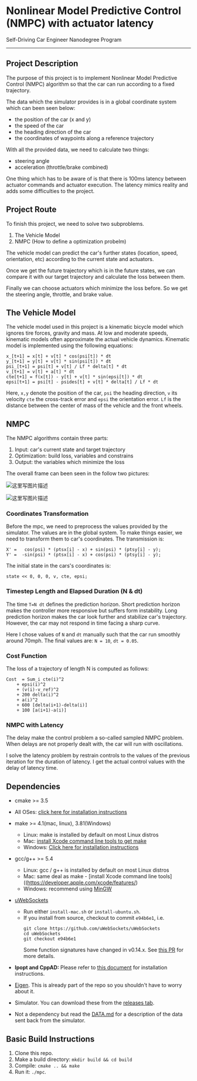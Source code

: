 # Nonlinear Model Predictive Control (NMPC) with actuator latency

Self-Driving Car Engineer Nanodegree Program

---

## Project Description

The purpose of this project is to implement Nonlinear Model Predictive Control (NMPC) algorithm so that the car can run according to a fixed trajectory. 

The data which the simulator provides is in a global coordinate system which can been seen below:
          
- the position of the car (x and y)
- the speed of the car
- the heading direction of the car
- the coordinates of waypoints along a reference trajectory 

With all the provided data, we need to calculate two things:

-  steering angle
- acceleration (throttle/brake combined)

One thing which has to be aware of is that there is 100ms latency between actuator commands and actuator execution. The latency mimics reality and adds some difficulties to the project.

## Project Route

To finish this project, we need to solve two subproblems.

1. The Vehicle Model
2. NMPC (How to define a optimization probelm)

The vehicle model can predict the car's further states (location, speed, orientation, etc) according to the current state and actuators. 

Once we get the future trajectory which is in the future states, we can compare it with our target trajectory and calculate the loss between them. 

Finally we can choose actuators which minimize the loss before. So we get the steering angle, throttle, and brake value.

## The Vehicle Model

The vehicle model used in this project is a kinematic bicycle model which ignores tire forces, gravity and mass. At low and moderate speeds, kinematic models often approximate the actual vehicle dynamics. Kinematic model is implemented using the following equations:

```
x_[t+1] = x[t] + v[t] * cos(psi[t]) * dt
y_[t+1] = y[t] + v[t] * sin(psi[t]) * dt
psi_[t+1] = psi[t] + v[t] / Lf * delta[t] * dt
v_[t+1] = v[t] + a[t] * dt
cte[t+1] = f(x[t]) - y[t] + v[t] * sin(epsi[t]) * dt
epsi[t+1] = psi[t] - psides[t] + v[t] * delta[t] / Lf * dt
```

Here, `x,y` denote the position of the car, `psi` the heading direction, `v` its velocity `cte` the cross-track error and `epsi` the orientation error. `Lf` is the distance between the center of mass of the vehicle and the front wheels.

## NMPC

The NMPC algorithms contain three parts:

1. Input: car's current state and target trajectory
2. Optimization: build loss, variables and constrains
3. Output: the variables which minimize the loss

The overall frame can been seen in the follow two pictures:

![这里写图片描述](http://img.blog.csdn.net/20171209151214517?watermark/2/text/aHR0cDovL2Jsb2cuY3Nkbi5uZXQvWW91bmdfR3k=/font/5a6L5L2T/fontsize/400/fill/I0JBQkFCMA==/dissolve/70/gravity/SouthEast)

![这里写图片描述](http://img.blog.csdn.net/20171209151229428?watermark/2/text/aHR0cDovL2Jsb2cuY3Nkbi5uZXQvWW91bmdfR3k=/font/5a6L5L2T/fontsize/400/fill/I0JBQkFCMA==/dissolve/70/gravity/SouthEast)

### Coordinates Transformation

Before the mpc, we need to preprocess the values provided by the simulator. The values are in the global system. To make things easier, we need to transform them to car's coordinates. The transmission is:

```
X' =   cos(psi) * (ptsx[i] - x) + sin(psi) * (ptsy[i] - y);
Y' =  -sin(psi) * (ptsx[i] - x) + cos(psi) * (ptsy[i] - y);  
```

The initial state in the cars's coordinates is:

```
state << 0, 0, 0, v, cte, epsi;
```

### Timestep Length and Elapsed Duration (N & dt)

The time `T=N dt` defines the prediction horizon. Short prediction horizon makes the controller more responsive but suffers form instability. Long prediction horizon makes the car look further and stabilize car's trajectory. However, the car may not respond in time facing a sharp curve.

Here I chose values of `N` and `dt` manually such that the car run smoothly around 70mph. The final values are: `N = 10`, `dt = 0.05`.


### Cost Function

The loss of a trajectory of length N is computed as follows:

```
Cost  = Sum_i cte(i)^2 
    + epsi(i)^2 
    + (v(i)-v_ref)^2 
    + 200 delta(i)^2 
    + a(i)^2 
    + 600 [delta(i+1)-delta(i)] 
    + 100 [a(i+1)-a(i)]
```

### NMPC with Latency

The delay make the control problem a so-called sampled NMPC problem. When delays are not properly dealt with, the car will run with  oscillations.

I solve the latency problem by restrain controls to the values of the previous iteration for the duration of latency. I get the actual control values with the delay of latency time.


## Dependencies

* cmake >= 3.5
 * All OSes: [click here for installation instructions](https://cmake.org/install/)
* make >= 4.1(mac, linux), 3.81(Windows)
  * Linux: make is installed by default on most Linux distros
  * Mac: [install Xcode command line tools to get make](https://developer.apple.com/xcode/features/)
  * Windows: [Click here for installation instructions](http://gnuwin32.sourceforge.net/packages/make.htm)
* gcc/g++ >= 5.4
  * Linux: gcc / g++ is installed by default on most Linux distros
  * Mac: same deal as make - [install Xcode command line tools]((https://developer.apple.com/xcode/features/)
  * Windows: recommend using [MinGW](http://www.mingw.org/)
* [uWebSockets](https://github.com/uWebSockets/uWebSockets)
  * Run either `install-mac.sh` or `install-ubuntu.sh`.
  * If you install from source, checkout to commit `e94b6e1`, i.e.
    ```
    git clone https://github.com/uWebSockets/uWebSockets
    cd uWebSockets
    git checkout e94b6e1
    ```
    Some function signatures have changed in v0.14.x. See [this PR](https://github.com/udacity/CarND-MPC-Project/pull/3) for more details.

* **Ipopt and CppAD:** Please refer to [this document](https://github.com/udacity/CarND-MPC-Project/blob/master/install_Ipopt_CppAD.md) for installation instructions.
* [Eigen](http://eigen.tuxfamily.org/index.php?title=Main_Page). This is already part of the repo so you shouldn't have to worry about it.
* Simulator. You can download these from the [releases tab](https://github.com/udacity/self-driving-car-sim/releases).
* Not a dependency but read the [DATA.md](./DATA.md) for a description of the data sent back from the simulator.


## Basic Build Instructions

1. Clone this repo.
2. Make a build directory: `mkdir build && cd build`
3. Compile: `cmake .. && make`
4. Run it: `./mpc`.